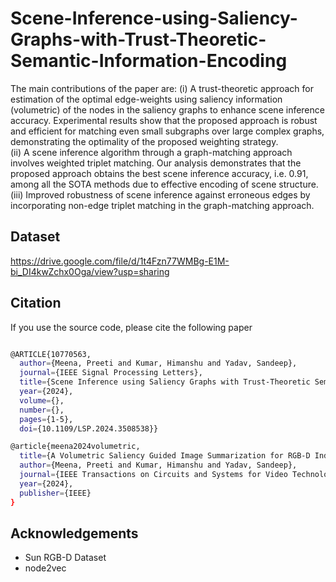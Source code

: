 # Scene-Inference-using-Saliency-Graphs-with-Trust-Theoretic-Semantic-Information-Encoding
The main contributions of the paper are: (i) A trust-theoretic approach for estimation of the optimal edge-weights using saliency information (volumetric) of the nodes in the saliency graphs to enhance scene inference accuracy. Experimental results show that the proposed approach is robust and efficient for matching even small subgraphs over large complex graphs, demonstrating the optimality of the proposed weighting strategy.  
(ii) A scene inference algorithm through a graph-matching approach involves weighted triplet matching. Our analysis demonstrates that the proposed approach obtains the best scene inference accuracy, i.e. $0.91$, among all the SOTA methods due to effective encoding of scene structure. 
(iii) Improved robustness of scene inference against erroneous edges by incorporating non-edge triplet matching in the graph-matching approach.

## Dataset 
https://drive.google.com/file/d/1t4Fzn77WMBg-E1M-bi_DI4kwZchx0Oga/view?usp=sharing


## Citation
If you use the source code, please cite the following paper

```bash

@ARTICLE{10770563,
  author={Meena, Preeti and Kumar, Himanshu and Yadav, Sandeep},
  journal={IEEE Signal Processing Letters}, 
  title={Scene Inference using Saliency Graphs with Trust-Theoretic Semantic Information Encoding}, 
  year={2024},
  volume={},
  number={},
  pages={1-5},
  doi={10.1109/LSP.2024.3508538}}

@article{meena2024volumetric,
  title={A Volumetric Saliency Guided Image Summarization for RGB-D Indoor Scene Classification},
  author={Meena, Preeti and Kumar, Himanshu and Yadav, Sandeep},
  journal={IEEE Transactions on Circuits and Systems for Video Technology},
  year={2024},
  publisher={IEEE}
}
```

## Acknowledgements

- Sun RGB-D Dataset
- node2vec
